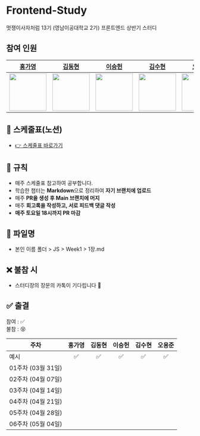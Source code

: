 # Frontend-Study
멋쟁이사자처럼 13기 (영남이공대학교 2기) 프론트엔드 상반기 스터디


## 참여 인원

| [홍가영](https://github.com/kaouo) | [김동현](https://github.com/Dev-KimDonghyun) | [이승헌](https://github.com/12seungheon) | [김수현](https://github.com/Kim-Suhyun) | [오용준](https://github.com/55yong) |
|:--:|:--:|:--:|:--:|:--:|
| <img src="https://avatars.githubusercontent.com/u/144293040?v=4" width="100"/> | <img src="https://avatars.githubusercontent.com/u/188938473?v=4" width="100"/> | <img src="https://avatars.githubusercontent.com/u/164005659?v=4" width="100"/> | <img src="https://avatars.githubusercontent.com/u/117374542?v=4" width="100"/> | <img src="https://avatars.githubusercontent.com/u/132319467?v=4" width="100"/> |



## 📆 스케줄표(노션)
- [👉 스케줄표 바로가기](https://www.notion.so/55yong/1b82cbaa1e6980c492fdc993292975e8?pvs=4)
  


## 📌 규칙

- 매주 스케줄표 참고하여 공부합니다.
- 학습한 챕터는 **Markdown**으로 정리하여 **자기 브랜치에 업로드**
- 매주 **PR을 생성 후 Main 브랜치에 머지**
- 매주 **회고록을 작성하고, 서로 피드백 댓글 작성**
- **매주 토요일 18시까지 PR 마감**
  


## 📁 파일명
- 본인 이름 폴더 > JS > Week1 > 1장.md
  


## ❌ 불참 시
- 스터디장의 장문의 카톡이 기다립니다 🫠
  


## ✅ 출결

참여 : ✅  
불참 : 😵  

| 주차              | 홍가영 | 김동현 | 이승헌 | 김수현 | 오용준  |
|-------------------|:------:|:------:|:------:|:-------:|:------:|
| 예시              |   ✅   |   ✅   |   ✅   |   ✅    |   ✅   |
| 01주차 (03월 31일) |        |        |        |         |        |
| 02주차 (04월 07일) |        |        |        |         |        |
| 03주차 (04월 14일) |        |        |        |         |        |
| 04주차 (04월 21일) |        |        |        |         |        |
| 05주차 (04월 28일) |        |        |        |         |        |
| 06주차 (05월 04일) |        |        |        |         |        |

